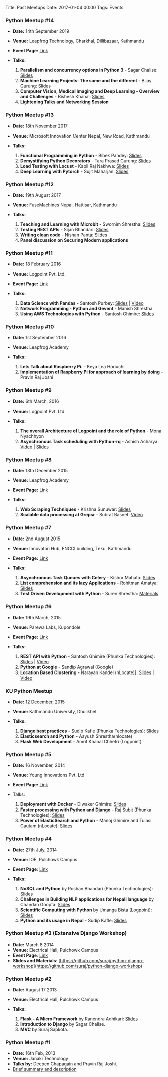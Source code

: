 Title: Past Meetups
Date: 2017-01-04 00:00
Tags: Events

### Python Meetup #14
- **Date:** 14th September 2019 
- **Venue:** Leapfrog Technology, Charkhal, Dillibazaar, Kathmandu
- **Event Page:** [Link](https://www.facebook.com/events/463240847564665) 
- **Talks:**

	1. **Parallelism and concurrency options in Python 3** - Sagar Chalise: [Slides](https://)  
	2. **Machine Learning Projects: The same and the different** - Bijay Gurung: [Slides](https://)
	3. **Computer Vision, Medical Imaging and Deep Learning - Overview and Challenges** - Bishesh Khanal: [Slides](http://)
	4. **Lightening Talks and Networking Session**


### Python Meetup #13
- **Date:** 18th November 2017  
- **Venue:** Microsoft Innovation Center Nepal, New Road, Kathmandu  
- **Talks:**

	1. **Functional Programming in Python** - Bibek Pandey: [Slides](https://www.facebook.com/groups/pythonnepal/)  
	2. **Demystifying Python Decorators** - Tara Prasad Gurung: [Slides](https://www.slideshare.net/)
	3. **Load Testing with Locust** - Kapil Raj Nakhwa: [Slides](http://www.)
	4. **Deep Learning with Pytorch** - Sujit Maharjan: [Slides](http://www)


### Python Meetup #12
- **Date:** 19th August 2017  
- **Venue:** FuseMachines Nepal, Hattisar, Kathmandu  
- **Talks:**

	1. **Teaching and Learning with Microbit** - Swornim Shrestha: [Slides](https://www.facebook.com/groups/pythonnepal/939851522824110/)  
	2. **Testing REST APIs** - Sijan Bhandari: [Slides](https://www.slideshare.net/SijanOnly/api-testing-78982132)
	3. **Writing clean code** - Nishan Panta: [Slides](http://www.nishanpantha.com.np/writing-clean-code)
	4. **Panel discussion on Securing Modern applications**


### Python Meetup #11
- **Date:** 18 February 2016  
- **Venue:** Logpoint Pvt. Ltd.  
- **Event Page:** [Link](https://www.facebook.com/events/1708821879409885)  
- **Talks:**

	1. **Data Science with Pandas** - Santosh Purbey: [Slides](https://github.com/santoshpurbey/Python-Nepal-Meetup-11) | [Video](https://www.facebook.com/kaflesudip/videos/10212047714134043/)
	2. **Network Programming - Python and Gevent** - Manish Shrestha  
	3. **Using AWS Technologies with Python** - Santosh Ghimire: [Slides](https://docs.google.com/presentation/d/174pZKef0jQZxnoNJz6nTBMxkRmD64aP5Iz7-X_RnpWk)	


### Python Meetup #10
- **Date:** 1st September 2016  
- **Venue:** Leapfrog Academy  
- **Talks:**

	1. **Lets Talk about Raspberry Pi.** - Keya Lea Horiuchi
	2. **Implementation of Raspberry Pi for approach of learning by doing** - Pravin Raj Joshi


### Python Meetup #9
- **Date:** 6th March, 2016
- **Venue:** Logpoint Pvt. Ltd.
- **Talks:**

	1. **The overall Architecture of Logpoint and the role of Python** - Mona Nyachhyon  
	2. **Asynchronous Task scheduling with Python-rq** - Ashish Acharya: [Video](https://www.youtube.com/watch?v=-WGMgFcnolw&index=1&list=PLwv1ojmkbWay-GenASN5VBNe-Bgvvv1cb) | [Slides](https://www.slideshare.net/AshishAcharya12/asynchronous-job-queues-with-pythonrq)


### Python Meetup #8
- **Date:** 13th December 2015  
- **Venue:** Leapfrog Academy  
- **Event Page:** [Link](https://www.facebook.com/events/1654753074801001)  
- **Talks:**

	1. **Web Scraping Techniques** - Krishna Sunuwar: [Slides](http://www.slideshare.net/KishrorKumar/asynchronous-task-queues-with-celery)  
	2. **Scalable data processing at Grepsr** - Subrat Basnet: [Video](https://www.youtube.com/watch?v=2qc9gkjtzS8)


### Python Meetup #7

- **Date:** 2nd August 2015
- **Venue:** Innovaton Hub, FNCCI building, Teku, Kathmandu  
- **Event Page:** [Link](https://www.facebook.com/events/1465735587060235/)
- **Talks:**

	1. **Asynchronous Task Queues with Celery** - Kishor Mahato: [Slides](http://www.slideshare.net/KishrorKumar/asynchronous-task-queues-with-celery)  
	2. **List comprehension and its lazy Applications** - Rohitman Amatya: [Slides](http://rhoit.com/talks/pydev%237/)
	3. **Test Driven Development with Python** - Suren Shrestha: [Materials](https://github.com/ludbek/tdd-presentation)


### Python Meetup #6

- **Date:** 19th March, 2015. 
- **Venue:** Parewa Labs, Kupondole  
- **Event Page:** [Link](https://www.facebook.com/events/833674536721977/)
- **Talks:**

	1. **REST API with Python** - Santosh Ghimire (Phunka Technologies): [Slides]((http://www.slideshare.net/ersantoshghimire/rest-api-with-python)) | [Video](https://www.youtube.com/watch?v=E52cusy8AZg)
	2. **Python at Google** - Sandip Agrawal (Google)
	3. **Location Based Clustering** - Narayan Kandel (nLocate)]: [Slides](http://www.slideshare.net/npkand/geohash-46032934) | [Video](https://www.youtube.com/watch?v=gVyVPaNoHwA)
  

### KU Python Meetup  
- **Date:** 12 December, 2015
- **Venue:** Kathmandu University, Dhulikhel  
- **Talks:**  

	1. **Django best practices** - Sudip Kafle (Phunka Technologies): [Slides](http://slides.com/sudipkafle/django-best-practices#/)
	2. **Elasticsearch and Python** - Aayush Shrestha(nlocate)
	3. **Flask Web Development** - Amrit Khanal Chhetri (Logpoint)
	  

### Python Meetup #5

- **Date:** 16 November, 2014 
- **Venue:** Young Innovations Pvt. Ltd  
- **Event Page:** [Link](https://www.facebook.com/events/654709461294768/)
- Talks:  

	1. **Deployment with Docker** - Diwaker Ghimire: [Slides](http://11beep.com)
	2. **Faster processing with Python and Django** - Raj Subit (Phunka Technologies): [Slides](http://www.slideshare.net/fankysubit/faster-pythondjango-programming)
	3. **Power of ElasticSearch and Python** - Manoj Ghimire and Tulasi Gautam (nLocate): [Slides](https://www.facebook.com/groups/125992037543400/476674825808451/)  


### Python Meetup #4 

- **Date:** 27th July, 2014
- **Venue:** IOE, Pulchowk Campus  
- **Event Page**: [Link](https://www.facebook.com/events/811555128876507/)
- **Talks:**

	1. **NoSQL and Python** by Roshan Bhandari (Phunka Technologies): [Slides](https://docs.google.com/presentation/d/1XBqG_7yMJJcMf5AlzJuEED3I4Eo-JStrYspdMN8L4sA/edit#slide=id.g19025caa5_1241)
	2. **Challenges in Building NLP applications for Nepali language** by Chandan Goopta: [Slides](http://www.slideshare.net/chandangoopta/challenges-in-building-nlp-applications-in-nepali-language)
	3. **Scientific Computing with Python** by Umanga Bista (Logpoint): [Slides](https://www.dropbox.com/s/jd7hsmjt7xkjlmt/pymeet04.pdf?fb=1&fb_action_ids=10203693252283831&fb_action_types=dropboxdropbox%3Aadd)
	4. **Python and its usage in Nepal** - Sudip Kafle: [Slides](http://www.slideshare.net/sudipkafle/pymeetup4)
 

### Python Meetup #3 (Extensive Django Workshop)

- **Date:** March 8 2014
- **Venue:** Electrical Hall, Pulchowk Campus
- **Event Page**: [Link](https://www.facebook.com/events/435737479890965/)
- **Slides and Materials**: [https://github.com/suraj/python-django-workshop](https://github.com/suraj/python-django-workshop)


### Python Meetup #2

- **Date:** August 17 2013
- **Venue:** Electrical Hall, Pulchowk Campus  

- **Talks:**

	1. **Flask - A Micro Framework** by Ranendra Adhikari: [Slides](https://dl.dropboxusercontent.com/u/42034981/pymeet2/index.html)
	2. **Introduction to Django** by Sagar Chalise.
	3. **MVC** by Suraj Sapkota.  


### Python Meetup #1

- **Date:** 16th Feb, 2013
- **Venue:** Janaki Technology
- **Talks by:** Deepen Chapagain and Pravin Raj Joshi.
- [Brief summary and description](https://www.facebook.com/notes/python-developers-nepal/1st-pymeet-discussions-plans-ahead/204114683064468)
